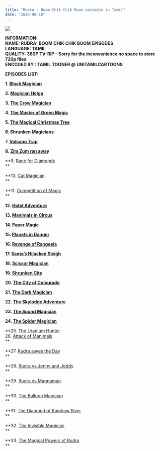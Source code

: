 ```yaml
---
title: "Rudra : Boom Chik Chik Boom episodes in Tamil"
date: "2020-08-10"
---
```


[![](https://1.bp.blogspot.com/-XVv7oJWlA_c/XvZX2_EPYqI/AAAAAAAAAIQ/5XUJqzlH5CYJimejEKtNMaHtIcXOCqZ2gCK4BGAsYHg/s320/Picture1.png)](https://1.bp.blogspot.com/-XVv7oJWlA_c/XvZX2_EPYqI/AAAAAAAAAIQ/5XUJqzlH5CYJimejEKtNMaHtIcXOCqZ2gCK4BGAsYHg/s962/Picture1.png)

**INFORMATION:  
NAME: RUDRA: BOOM CHIK CHIK BOOM EPISODES  
LANGUAGE: TAMIL  
QUALITY: 360P TV-RIP – Sorry for the inconvenience no space to store 720p files  
ENCODED BY : TAMIL TOONER @** **UNITAMILCARTOONS**

**EPISODES LIST:**

**1\. [Block Magician](https://mega.nz/file/vJwRBAYa#y2ZepuR9ylA8mbSWN_eQFteGb2qEmFYSQebPgNSy_WQ)**

**2\. [Magician Helga](https://mega.nz/file/jF5DWCwQ#iN8NcLoXLvjNc7-atjjVOaRaucH14AB1dPwtsTUdLRE)**

**3\. [The Crow Magician](https://mega.nz/file/qRgkUY6J#cB81WY05POvo7yoBbxaqC8x67x0VQ4xNQGX8c04FubE)**

**4\. [The Master of Green Magic](https://drive.google.com/file/d/1EPe31qVwdt-4aTLdccVAllL8pmRcJA5p/view?usp=sharing)**

**5\. [The Magical Christmas Tree](https://drive.google.com/file/d/1XZbrwt4_OiO0WQ28ppnCaTeQ_eld9T13/view?usp=sharing)**

**6\. [Shrunken Magicians](https://drive.google.com/file/d/1nfxooTWkl1tRjTEszyYiByn9z57mHWAp/view?usp=sharing)**

**7\. [Volcano Trap](https://drive.google.com/file/d/147XEiZs9fTTcnky5EH6TXmeu3yvSmxSB/view?usp=sharing)**

**8\. [Zim Zum ran away](https://drive.google.com/file/d/188uTuhsA7an_8nfChgjC0wZnZLhieMTM/view?usp=sharing)**

**9\. [Race for Diamonds](https://drive.google.com/file/d/1GHavXVINmnD8NUCSX6UxC3nV4IUrqkjn/view?usp=sharing)  
**

**10\. [Cat Magician](https://drive.google.com/file/d/1AjZxcDszYWdkDpQWLpFlPnefh89hjHCm/view?usp=sharing)  
**

**11\. [Competition of Magic](https://drive.google.com/file/d/1uqTY9A7jhVVX1d1pbg4FRaBehysiPeOl/view?usp=sharing)  
**

**12\. [Hotel Adventure](https://drive.google.com/file/d/1l97T_y4TsAEZpDfBpDG5CGju2lJQlvXB/view?usp=sharing)**

**13\. [Manimals in Circus](https://drive.google.com/file/d/1kI_eeP05Lm4oOKi-Q-Yid5uK1LcM2gXp/view?usp=sharing)**

**14\. [Paper Magic](https://drive.google.com/file/d/1aT8PTU1fEcj8LnZc7Iglbyln9CfOmEPl/view?usp=sharing)**

**15\. [Planets in Danger](https://drive.google.com/file/d/1LGTCK_KTxni-TOAEv-9OzDIUgLnwhKxH/view?usp=sharing)**

**16\. [Revenge of Rangeela](https://drive.google.com/file/d/1S6OzYuebZJxbTM8ybtwmwK5FEMgHrkMG/view?usp=sharing)**

**17\. [Santa’s Hijacked Sleigh](https://drive.google.com/file/d/1kju8AIClANS3Yem3eXFvVTYbymR1TijP/view?usp=sharing)**

**18\. [Scissor Magician](https://drive.google.com/file/d/12X7OzDY-r6PUs_BhQlaL5raksAgfbR1v/view?usp=sharing)**

**19\. [Shrunken City](https://drive.google.com/file/d/1b3Dv8hPiY8EQggsJMd3dBj01q_tNJwhf/view?usp=sharing)**

**20\. [The City of Colourado](https://drive.google.com/file/d/1UbdbY6siqO96vCSV0iBlOUJyaIauMV0K/view?usp=sharing)**

**21\. [The Dark Magician](https://drive.google.com/file/d/1r19pD7j72T3sCqfLYKFIVtvufAgHy0hd/view?usp=sharing)**

**22\. [The Skylodge Adventure](https://drive.google.com/file/d/15XxLgoljH0A6wux4LpcXdv1wGWA9GTlV/view?usp=sharing)**

**23\. [The Sound Magician](https://drive.google.com/file/d/1WKf52-Z5ffRAEHS5AnVcbB6oDB4vmkxS/view?usp=sharing)**

**24\. [The Spider Magician](https://drive.google.com/file/d/193VpFkZgmlqpkEot_h5MylfzZjUiiRnM/view?usp=sharing)**

**25\. [The Uranium Hunter  
](https://drive.google.com/file/d/1iI8S3nkIN4iGIXVw7ABuL1HqaD4zxooj/view?usp=sharing)26\. [Attack of Manimals](https://drive.google.com/file/d/1qeJKRlP2C5axJR73ebAXND5CogjlDQ6J/view?usp=sharing)  
**

**27\. [Rudra saves the Day](https://drive.google.com/file/d/1RlTR2zmbV3Hwj68dT9LCRjgQpL07aUMA/view?usp=sharing)  
**

**28\. [Rudra vs Jenny and Joddy](https://drive.google.com/file/d/14tEJpPwgVJrcuLSbYypAUzn1uNjWctrJ/view?usp=sharing)  
**

**29\. [Rudra vs Magnaman](https://drive.google.com/file/d/14tEJpPwgVJrcuLSbYypAUzn1uNjWctrJ/view?usp=sharing)  
**

**30\. [The Balloon Magician](https://drive.google.com/file/d/1gl55Yf-pSKtSEna5OlG3N5rgAU8qvnlV/view?usp=sharing)  
**

**31\. [The Diamond of Rainbow River](https://drive.google.com/file/d/1kkWnSrjjdEUafZLvs0oJmo7N565EgSrv/view?usp=sharing)  
**

**32\. [The Invisible Magician](https://drive.google.com/file/d/1TFYST2v5LkYKWhL12o6wDo9tr7Hh48-K/view?usp=sharing)  
**

**33\. [The Magical Powers of Rudra](https://drive.google.com/file/d/1BeozrhGvldLYfFY9QDhd-KIf5Qg_yhon/view?usp=sharing)  
**
